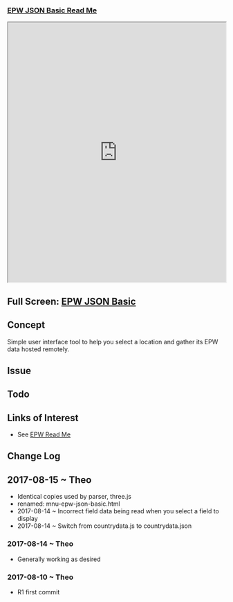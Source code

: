 <span style=display:none; >[You are now in a GitHub source code view - click this link to view Read Me file as a web page]( https://ibpsa2017.github.io/epw-json-basic/#README.md "View file as a web page." ) </span>


### [EPW JSON Basic Read Me]( #README.md )


<iframe src=https://ibpsa2017.github.io/epw-json-basic/epw-json-basic.html width=100% height=600px onload=this.contentWindow.controls.enableZoom=false; ></iframe>

## Full Screen: [EPW JSON Basic]( https://ibpsa2017.github.io/epw-json-basic/epw-json-basic.html )


## Concept


Simple user interface tool to help you select a location and gather its EPW data hosted remotely.

## Issue



## Todo




## Links of Interest

* See [EPW Read Me]( https://ibpsa2017.github.io/index.html#readme-epw.md )


## Change Log

## 2017-08-15 ~ Theo

* Identical copies used by parser, three.js
* renamed: mnu-epw-json-basic.html
* 2017-08-14 ~ Incorrect field data being read when you select a field to display
* 2017-08-14 ~ Switch from countrydata.js to countrydata.json


### 2017-08-14 ~ Theo

* Generally working as desired

### 2017-08-10 ~ Theo

* R1 first commit